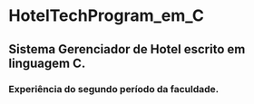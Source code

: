 # HotelTechProgram_em_C
## Sistema Gerenciador de Hotel escrito em linguagem C.
### Experiência do segundo período da faculdade.
